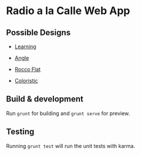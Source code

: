 # Radio a la Calle Web App

## Possible Designs
* [Learning](http://themekit.aws.ipv4.ro/dist/themes/learning/index.html)

* [Angle](http://demo.oxygenna.com/angle-html)

* [Rocco Flat](http://themeforest.net/item/rocco-flat-html-template/full_screen_preview/11789603)

* [Coloristic](http://themeforest.net/item/coloristic-flat-onepage-responsive-template/full_screen_preview/6821097)

## Build & development

Run `grunt` for building and `grunt serve` for preview.

## Testing

Running `grunt test` will run the unit tests with karma.
